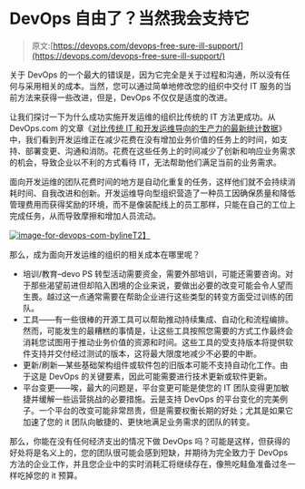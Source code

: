 # DevOps 自由了？当然我会支持它

> 原文:[https://devops.com/devops-free-sure-ill-support/](https://devops.com/devops-free-sure-ill-support/)

关于 DevOps 的一个最大的错误是，因为它完全是关于过程和沟通，所以没有任何与采用相关的成本。当然，您可以通过简单地修改您的组织中交付 IT 服务的当前方法来获得一些改进，但是，DevOps 不仅仅是适度的改进。

让我们探讨一下为什么成功实施开发运维的组织比传统的 IT 方法更成功。从 DevOps.com 的文章《[对比传统 IT 和开发运维导向的生产力的最新统计数据](https://devops.com/features/fresh-stats-comparing-traditional-it-and-devops-oriented-productivity/)》中，我们看到开发运维正在减少花费在没有增加业务价值的任务上的时间，如支持、部署变更、沟通和消防。花费在这些任务上的时间减少了创新和响应业务需求的机会，导致企业以不利的方式看待 IT，无法帮助他们满足当前的业务需求。

面向开发运维的团队花费时间的地方是自动化重复的任务，这样他们就不会持续消耗时间、自我改进和创新。开发运维导向型组织营造了一种员工因确保质量和降低管理费用而获得奖励的环境，而不是像装配线上的员工那样，只能在自己的工位上完成任务，从而导致摩擦和增加人员流动。

[![image-for-devops-com-byline](../Images/9cd128f15c674c500eef27188fcc687a.png)T2】](https://devops.com/wp-content/uploads/2014/04/image-for-devops-com-byline.png)

那么，成为面向开发运维的组织的相关成本在哪里呢？

*   培训/教育–devo PS 转型活动需要资金，需要外部培训，可能还需要咨询。对于那些渴望前进但却陷入困境的企业来说，要做出必要的改变可能会令人望而生畏。越过这一点通常需要在帮助企业进行这些类型的转变方面受过训练的团队。
*   工具——有一些很棒的开源工具可以帮助推动持续集成、自动化和流程编排。然而，可能发生的最糟糕的事情是，让这些工具按照您需要的方式工作最终会消耗您试图用于推动业务价值的资源和时间。这些工具的受支持版本将提供软件支持并交付经过测试的版本，这将最大限度地减少不必要的中断。
*   更新/刷新—某些基础架构组件或软件包的旧版本可能不支持自动化工作。由于这是 DevOps 的关键要素，因此可能需要进行技术更新或软件更新。
*   平台变更——唉，最大的问题是，平台变更可能是使您的 IT 团队变得更加敏捷并缓解一些运营挑战的必要措施。云是支持 DevOps 的平台变化的完美例子。一个平台的改变可能非常昂贵，但是需要权衡长期的好处；尤其是如果它加速了您的 it 团队向敏捷的、更快地满足业务需求的团队的转变。

那么，你能在没有任何经济支出的情况下做 DevOps 吗？可能是这样，但获得的好处将是名义上的，您的团队很可能会感到短缺，并期待为完全致力于 DevOps 方法的企业工作，并且您企业中的实时消耗汇将继续存在，像熊吃鲑鱼准备过冬一样吃掉您的 it 预算。